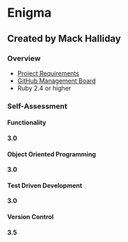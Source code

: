 # Enigma
## Created by Mack Halliday 
### Overview 
- [Project Requirements](https://backend.turing.io/module1/projects/enigma/)
- [GitHub Management Board](https://github.com/MackHalliday/enigma/projects/1)
- Ruby 2.4 or higher

### Self-Assessment 
#### Functionality
**3.0**
#### Object Oriented Programming
**3.0**
#### Test Driven Development
**3.0**
#### Version Control
**3.5**

 
